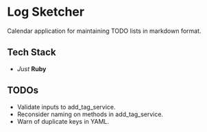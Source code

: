 # Log Sketcher

Calendar application for maintaining TODO lists in markdown format.

## Tech Stack

- _Just_ **Ruby**

## TODOs

- Validate inputs to add_tag_service.
- Reconsider naming on methods in add_tag_service.
- Warn of duplicate keys in YAML.
